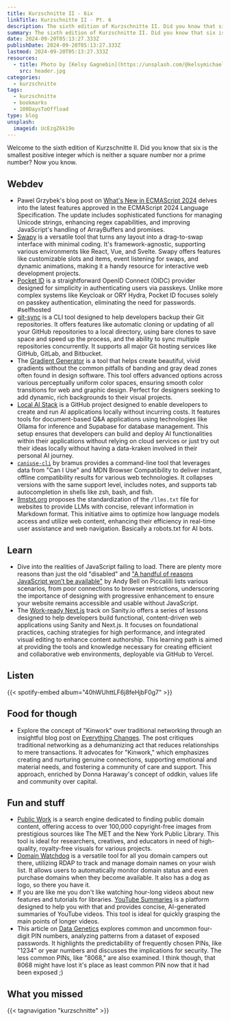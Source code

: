 ```yaml
---
title: Kurzschnitte II - 6ix
linkTitle: Kurzschnitte II - Pt. 6
description: The sixth edition of Kurzschnitte II. Did you know that six is the smallest positive integer which is neither a square number nor a prime number? Now you know.
summary: The sixth edition of Kurzschnitte II. Did you know that six is the smallest positive integer which is neither a square number nor a prime number? Now you know.
date: 2024-09-20T05:13:27.333Z
publishDate: 2024-09-20T05:13:27.333Z
lastmod: 2024-09-20T05:13:27.333Z
resources:
  - title: Photo by [Kelsy Gagnebin](https://unsplash.com/@kelsymichael) via [Unsplash](https://unsplash.com/)
    src: header.jpg
categories:
  - kurzschnitte
tags:
  - kurzschnitte
  - bookmarks
  - 100DaysToOffload
type: blog
unsplash:
  imageid: UcEzgZ6k19o
---
```


Welcome to the sixth edition of Kurzschnitte II. Did you know that six is the smallest positive integer which is neither a square number nor a prime number? Now you know.

## Webdev

- Pawel Grzybek's blog post on [What's New in ECMAScript 2024](https://pawelgrzybek.com/whats-new-in-ecmascript-2024/) delves into the latest features approved in the ECMAScript 2024 Language Specification. The update includes sophisticated functions for managing Unicode strings, enhancing regex capabilities, and improving JavaScript's handling of ArrayBuffers and promises.
- [Swapy](https://swapy.tahazsh.com/) is a versatile tool that turns any layout into a drag-to-swap interface with minimal coding. It's framework-agnostic, supporting various environments like React, Vue, and Svelte. Swapy offers features like customizable slots and items, event listening for swaps, and dynamic animations, making it a handy resource for interactive web development projects.
- [Pocket ID](https://github.com/stonith404/pocket-id) is a straightforward OpenID Connect (OIDC) provider designed for simplicity in authenticating users via passkeys. Unlike more complex systems like Keycloak or ORY Hydra, Pocket ID focuses solely on passkey authentication, eliminating the need for passwords. #selfhosted
- [git-sync](https://github.com/AkashRajpurohit/git-sync) is a CLI tool designed to help developers backup their Git repositories. It offers features like automatic cloning or updating of all your GitHub repositories to a local directory, using bare clones to save space and speed up the process, and the ability to sync multiple repositories concurrently. It supports all major Git hosting services like GitHub, GitLab, and Bitbucket.
- The [Gradient Generator](https://www.learnui.design/tools/gradient-generator.html) is a tool that helps create beautiful, vivid gradients without the common pitfalls of banding and gray dead zones often found in design software. This tool offers advanced options across various perceptually uniform color spaces, ensuring smooth color transitions for web and graphic design. Perfect for designers seeking to add dynamic, rich backgrounds to their visual projects.
- [Local AI Stack](https://github.com/ykhli/local-ai-stack) is a GitHub project designed to enable developers to create and run AI applications locally without incurring costs. It features tools for document-based Q&A applications using technologies like Ollama for inference and Supabase for database management. This setup ensures that developers can build and deploy AI functionalities within their applications without relying on cloud services or just try out their ideas locally without having a data-kraken involved in their personal AI journey.
- [`caniuse-cli`](https://github.com/bramus/caniuse-cli) by bramus provides a command-line tool that leverages data from "Can I Use" and MDN Browser Compatibility to deliver instant, offline compatibility results for various web technologies. It collapses versions with the same support level, includes notes, and supports tab autocompletion in shells like zsh, bash, and fish.
- [llmstxt.org](https://llmstxt.org/) proposes the standardization of the `/llms.txt` file for websites to provide LLMs with concise, relevant information in Markdown format. This initiative aims to optimize how language models access and utilize web content, enhancing their efficiency in real-time user assistance and web navigation. Basically a robots.txt for AI bots. 

## Learn

- Dive into the realities of JavaScript failing to load. There are plenty more reasons than just the old "disabled" and ["A handful of reasons JavaScript won’t be available"](https://piccalil.li/blog/a-handful-of-reasons-javascript-wont-be-available/) by Andy Bell on Piccalilli lists various scenarios, from poor connections to browser restrictions, underscoring the importance of designing with progressive enhancement to ensure your website remains accessible and usable without JavaScript.
- The [Work-ready Next.js](https://www.sanity.io/learn/track/work-ready-next-js) track on Sanity.io offers a series of lessons designed to help developers build functional, content-driven web applications using Sanity and Next.js. It focuses on foundational practices, caching strategies for high performance, and integrated visual editing to enhance content authorship. This learning path is aimed at providing the tools and knowledge necessary for creating efficient and collaborative web environments, deployable via GitHub to Vercel.

## Listen

{{< spotify-embed album="40hWUhttLF6j8feHjbF0g7" >}}

## Food for though

- Explore the concept of "Kinwork" over traditional networking through an insightful blog post on [Everything Changes](https://everythingchanges.us/blog/make-kin-not-nets/). The post critiques traditional networking as a dehumanizing act that reduces relationships to mere transactions. It advocates for "Kinwork," which emphasizes creating and nurturing genuine connections, supporting emotional and material needs, and fostering a community of care and support. This approach, enriched by Donna Haraway's concept of oddkin, values life and community over capital.

## Fun and stuff

- [Public Work](https://public.work/) is a search engine dedicated to finding public domain content, offering access to over 100,000 copyright-free images from prestigious sources like The MET and the New York Public Library. This tool is ideal for researchers, creatives, and educators in need of high-quality, royalty-free visuals for various projects.
- [Domain Watchdog](https://github.com/maelgangloff/domain-watchdog) is a versatile tool for all you domain campers out there, utilizing RDAP to track and manage domain names on your wish list. It allows users to automatically monitor domain status and even purchase domains when they become available. It also has a dog as logo, so there you have it.
- If you are like me you don't like watching hour-long videos about new features and tutorials for libraries. [YouTube Summaries](https://www.youtubesummaries.com/) is a platform designed to help you with that and provides concise, AI-generated summaries of YouTube videos. This tool is ideal for quickly grasping the main points of longer videos.
- This article on [Data Genetics](http://datagenetics.com/blog/september32012/index.html) explores common and uncommon four-digit PIN numbers, analyzing patterns from a dataset of exposed passwords. It highlights the predictability of frequently chosen PINs, like "1234" or year numbers and discusses the implications for security. The less common PINs, like "8068," are also examined. I think though, that 8068 might have lost it's place as least common PIN now that it had been exposed ;)

## What you missed

{{< tagnavigation "kurzschnitte" >}}

